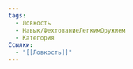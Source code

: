 ```yaml
---
tags:
  - Ловкость
  - Навык/ФехтованиеЛегкимОружием
  - Категория
Ссылки:
  - "[[Ловкость]]"
---
```

